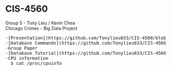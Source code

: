 # CIS-4560
Group 5 - Tony Lieu / Kevin Chea  
Chicago Crimes - Big Data Project

<pre>
-[Presentation](https://github.com/Tonylieu833/CIS-4560/blob/master/Term%20Project%20v2.pptx)
-[Database Commands](https://github.com/Tonylieu833/CIS-4560/blob/master/Database%20Commands)  
-Group Paper  
-[Database Tutorial](https://github.com/Tonylieu833/CIS-4560/blob/master/Chicago%20Crimes%20Tutorial%20%20-%20Group%205.docx)
-CPU information  
  $ cat /proc/cpuinfo
</pre>
